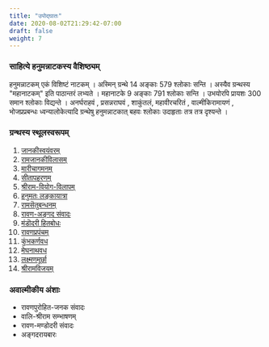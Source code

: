 ```yaml
---
title: "उपोद्घातः"
date: 2020-08-02T21:29:42-07:00
draft: false
weight: 7
---
```


<div class="skt_gadya">

### साहित्ये हनुमन्नाटकस्य वैशिष्ठ्यम् 

हनुमन्नाटकम् एकं विशिष्टं नाटकम् । अस्मिन् ग्रन्थे 14  अङ्काः 579 श्लोकाः सन्ति । अस्यैव ग्रन्थस्य "महानाटकम्" इति पाठान्तरं लभ्यते । महानाटके 9 अङ्काः 791 श्लोकाः सन्ति । उभयोरपि प्रायशः 300 समान श्लोकाः विद्यन्ते । अनर्घराहवं , प्रसन्नराघवं , शाकुंतलं, महावीरचरितं , वाल्मीकिरामायणं , भोजप्रप्रबन्धः ध्वन्यालोकेत्यादि ग्रन्थेषु हनुमन्नाटकात् बहवः  श्लोकाः उदाहृताः तत्र तत्र दृश्यन्ते । 

### ग्रन्थस्य स्थूलस्वरूपम्

1. [जानकीस्वयंवरम्](../01_anka/)
1. [रामजानकीविलासम्](../02_anka/)
1. [मारीचागमनम्](../03_anka/)
1. [सीतापहरणम्](../04_anka/)
1. [श्रीराम-वियोग-विलापम्](../05_anka/) 
1. [हनुमतः लङ्कायात्रा](../06_anka/)
1. [रामसॆतुबन्धनम्](../07_anka/)
1. [रावण-अङ्गद संवादः](../08_anka/)
1. [मंडॊदरी हितबोधः](../09_anka/)  
1. [रावणप्रपंचम्](../10_anka/) 
1. [कुंभकर्णवध](../11_anka/) 
1. [मेघनाथवध](../12_anka/)
1. [लक्ष्मणमूर्छा](../13_anka/)
1. [श्रीरामविजयम्](../14_anka/)  


### अवाल्मीकीय अंशाः
- रावणपुरोहित-जनक संवादः
- वालि-श्रीराम सम्भाषणम् 
- रावण-मण्डोदरी संवादः 
- अङ्गदरायबारः

</div>